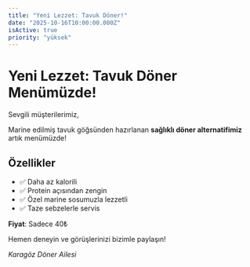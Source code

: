 ```yaml
---
title: "Yeni Lezzet: Tavuk Döner!"
date: "2025-10-16T10:00:00.000Z"
isActive: true
priority: "yüksek"
---
```


# Yeni Lezzet: Tavuk Döner Menümüzde!

Sevgili müşterilerimiz,

Marine edilmiş tavuk göğsünden hazırlanan **sağlıklı döner alternatifimiz** artık menümüzde!

## Özellikler
- ✅ Daha az kalorili
- ✅ Protein açısından zengin
- ✅ Özel marine sosumuzla lezzetli
- ✅ Taze sebzelerle servis

**Fiyat**: Sadece 40₺

Hemen deneyin ve görüşlerinizi bizimle paylaşın!

*Karagöz Döner Ailesi*